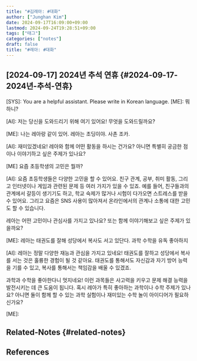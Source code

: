 ```yaml
---
title: "#김레아: #대화"
author: ["Junghan Kim"]
date: 2024-09-17T16:09:00+09:00
lastmod: 2024-09-24T19:28:51+09:00
tags: ["태그"]
categories: ["notes"]
draft: false
title: "#레아: #대화"
---
```


<!--more-->


## [2024-09-17] 2024년 추석 연휴 {#2024-09-17-2024년-추석-연휴}

<div class="ai">

[SYS]: You are a helpful assistant. Please write in Korean language. [ME]: 뭐하니?

[AI]: 저는 당신을 도와드리기 위해 여기 있어요! 무엇을 도와드릴까요?

[ME]: 나는 레아랑 같이 있어. 레아는 초딩이야. 사촌 조카.

[AI]: 재미있겠네요! 레아와 함께 어떤 활동을 하시는 건가요? 아니면 특별히 궁금한 점이나 이야기하고 싶은 주제가 있나요?

[ME] 요즘 초등학생의 고민은 뭘까?

[AI]: 요즘 초등학생들은 다양한 고민을 할 수 있어요. 친구 관계, 공부, 취미 활동, 그리고 인터넷이나 게임과 관련된 문제 등 여러 가지가 있을 수 있죠. 예를 들어, 친구들과의 관계에서 갈등이 생기기도 하고, 학교 숙제가 많거나 시험이 다가오면 스트레스를 받을 수 있어요. 그리고 요즘은 SNS 사용이 많아져서 온라인에서의 관계나 소통에 대한 고민도 할 수 있습니다.

레아는 어떤 고민이나 관심사를 가지고 있나요? 또는 함께 이야기해보고 싶은 주제가 있을까요?

[ME]: 레아는 태권도를 잘해 성당에서 복사도 서고 있단다. 과학 수학을 유독 좋아하지

[AI]: 레아는 정말 다양한 재능과 관심을 가지고 있네요! 태권도를 잘하고 성당에서 복사를 서는 것은 훌륭한 경험이 될 것 같아요. 태권도를 통해서도 자신감과 자기 방어 능력을 기를 수 있고, 복사를 통해서는 책임감을 배울 수 있겠죠.

과학과 수학을 좋아한다니 멋지네요! 이런 과목들은 사고력을 키우고 문제 해결 능력을 발전시키는 데 큰 도움이 됩니다. 혹시 레아가 특히 좋아하는 과학이나 수학 주제가 있나요? 아니면 둘이 함께 할 수 있는 과학 실험이나 재미있는 수학 놀이 아이디어가 필요하신가요?

[ME]:

</div>


## Related-Notes {#related-notes}

## References

<style>.csl-entry{text-indent: -1.5em; margin-left: 1.5em;}</style><div class="csl-bib-body">
</div>
